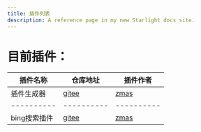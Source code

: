 ```yaml
---
title: 插件列表
description: A reference page in my new Starlight docs site.
---
```

# 目前插件：
 | 插件名称 | 仓库地址 | 插件作者 |
 |----------|----------|----------|
 | 插件生成器     | [gitee](https://gitee.com/syraem-rget-p45/maiplugin/releases/tag/v0.4-bata.1) | [zmas](https://gitee.com/syraem-rget-p45/projects) |
|----------|----------|----------|
 | bing搜索插件     | [gitee]([https://gitee.com/syraem-rget-p45/maiplugin/releases/tag/v0.4-bata.1](https://gitee.com/syraem-rget-p45/maiplugin/releases/tag/v0.1)) | [zmas](https://gitee.com/syraem-rget-p45/projects) |
